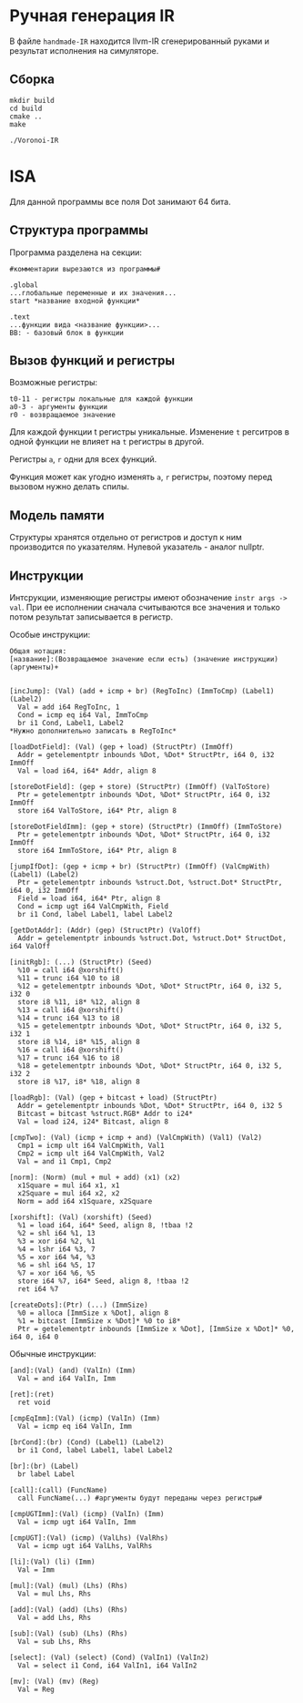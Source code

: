 # Ручная генерация IR
В файле `handmade-IR` находится llvm-IR сгенерированный руками и результат исполнения на симуляторе.

## Сборка
```
mkdir build
cd build
cmake ..
make

./Voronoi-IR
```

# ISA
Для данной программы все поля Dot занимают 64 бита.

## Структура программы
Программа разделена на секции:
```
#комментарии вырезаются из программы#

.global 
...глобальные переменные и их значения...
start *название входной функции*

.text
...функции вида <название функции>...
BB: - базовый блок в функции
```

## Вызов функций и регистры
Возможные регистры:
```
t0-11 - регистры локальные для каждой функции
a0-3 - аргументы функции
r0 - возвращаемое значение
```

Для каждой функции t регистры уникальные. Изменение `t` регситров в одной функции не влияет на `t` регистры в другой.

Регистры `a`, `r` одни для всех функций.

Функция может как угодно изменять `a`, `r` регистры, поэтому перед вызовом нужно делать спилы.

## Модель памяти
Структуры хранятся отдельно от регистров и доступ к ним производится по указателям. Нулевой указатель - аналог nullptr.

## Инструкции

Интсрукции, изменяющие регистры имеют обозначение `instr args -> val`.
При ее исполнении сначала считываются все значения и только потом результат записывается в регистр.

Особые инструкции:
```
Общая нотация: 
[название]:(Возвращаемое значение если есть) (значение инструкции) (аргументы)+


[incJump]: (Val) (add + icmp + br) (RegToInc) (ImmToCmp) (Label1) (Label2)
  Val = add i64 RegToInc, 1
  Cond = icmp eq i64 Val, ImmToCmp
  br i1 Cond, Label1, Label2
*Нужно дополнительно записать в RegToInc*

[loadDotField]: (Val) (gep + load) (StructPtr) (ImmOff)
  Addr = getelementptr inbounds %Dot, %Dot* StructPtr, i64 0, i32 ImmOff
  Val = load i64, i64* Addr, align 8

[storeDotField]: (gep + store) (StructPtr) (ImmOff) (ValToStore)
  Ptr = getelementptr inbounds %Dot, %Dot* StructPtr, i64 0, i32 ImmOff
  store i64 ValToStore, i64* Ptr, align 8

[storeDotFieldImm]: (gep + store) (StructPtr) (ImmOff) (ImmToStore)
  Ptr = getelementptr inbounds %Dot, %Dot* StructPtr, i64 0, i32 ImmOff
  store i64 ImmToStore, i64* Ptr, align 8

[jumpIfDot]: (gep + icmp + br) (StructPtr) (ImmOff) (ValCmpWith) (Label1) (Label2)
  Ptr = getelementptr inbounds %struct.Dot, %struct.Dot* StructPtr, i64 0, i32 ImmOff
  Field = load i64, i64* Ptr, align 8
  Cond = icmp ugt i64 ValCmpWith, Field
  br i1 Cond, label Label1, label Label2

[getDotAddr]: (Addr) (gep) (StructPtr) (ValOff)
  Addr = getelementptr inbounds %struct.Dot, %struct.Dot* StructDot, i64 ValOff

[initRgb]: (...) (StructPtr) (Seed)
  %10 = call i64 @xorshift()
  %11 = trunc i64 %10 to i8
  %12 = getelementptr inbounds %Dot, %Dot* StructPtr, i64 0, i32 5, i32 0
  store i8 %11, i8* %12, align 8
  %13 = call i64 @xorshift()
  %14 = trunc i64 %13 to i8
  %15 = getelementptr inbounds %Dot, %Dot* StructPtr, i64 0, i32 5, i32 1
  store i8 %14, i8* %15, align 8
  %16 = call i64 @xorshift()
  %17 = trunc i64 %16 to i8
  %18 = getelementptr inbounds %Dot, %Dot* StructPtr, i64 0, i32 5, i32 2
  store i8 %17, i8* %18, align 8

[loadRgb]: (Val) (gep + bitcast + load) (StructPtr)
  Addr = getelementptr inbounds %Dot, %Dot* StructPtr, i64 0, i32 5
  Bitcast = bitcast %struct.RGB* Addr to i24*
  Val = load i24, i24* Bitcast, align 8

[cmpTwo]: (Val) (icmp + icmp + and) (ValCmpWith) (Val1) (Val2)
  Cmp1 = icmp ult i64 ValCmpWith, Val1
  Cmp2 = icmp ult i64 ValCmpWith, Val2
  Val = and i1 Cmp1, Cmp2

[norm]: (Norm) (mul + mul + add) (x1) (x2)
  x1Square = mul i64 x1, x1
  x2Square = mul i64 x2, x2
  Norm = add i64 x1Square, x2Square 

[xorshift]: (Val) (xorshift) (Seed)
  %1 = load i64, i64* Seed, align 8, !tbaa !2
  %2 = shl i64 %1, 13
  %3 = xor i64 %2, %1
  %4 = lshr i64 %3, 7
  %5 = xor i64 %4, %3
  %6 = shl i64 %5, 17
  %7 = xor i64 %6, %5
  store i64 %7, i64* Seed, align 8, !tbaa !2
  ret i64 %7

[createDots]:(Ptr) (...) (ImmSize)
  %0 = alloca [ImmSize x %Dot], align 8
  %1 = bitcast [ImmSize x %Dot]* %0 to i8*
  Ptr = getelementptr inbounds [ImmSize x %Dot], [ImmSize x %Dot]* %0, i64 0, i64 0
```

Обычные инструкции:
```
[and]:(Val) (and) (ValIn) (Imm)
  Val = and i64 ValIn, Imm

[ret]:(ret)
  ret void

[cmpEqImm]:(Val) (icmp) (ValIn) (Imm)
  Val = icmp eq i64 ValIn, Imm 

[brCond]:(br) (Cond) (Label1) (Label2)
  br i1 Cond, label Label1, label Label2

[br]:(br) (Label)
  br label Label

[call]:(call) (FuncName)
  call FuncName(...) #аргументы будут переданы через регистры#

[cmpUGTImm]:(Val) (icmp) (ValIn) (Imm)
  Val = icmp ugt i64 ValIn, Imm

[cmpUGT]:(Val) (icmp) (ValLhs) (ValRhs)
  Val = icmp ugt i64 ValLhs, ValRhs

[li]:(Val) (li) (Imm)
  Val = Imm

[mul]:(Val) (mul) (Lhs) (Rhs)
  Val = mul Lhs, Rhs

[add]:(Val) (add) (Lhs) (Rhs)
  Val = add Lhs, Rhs

[sub]:(Val) (sub) (Lhs) (Rhs)
  Val = sub Lhs, Rhs

[select]: (Val) (select) (Cond) (ValIn1) (ValIn2)
  Val = select i1 Cond, i64 ValIn1, i64 ValIn2

[mv]: (Val) (mv) (Reg)
  Val = Reg
```